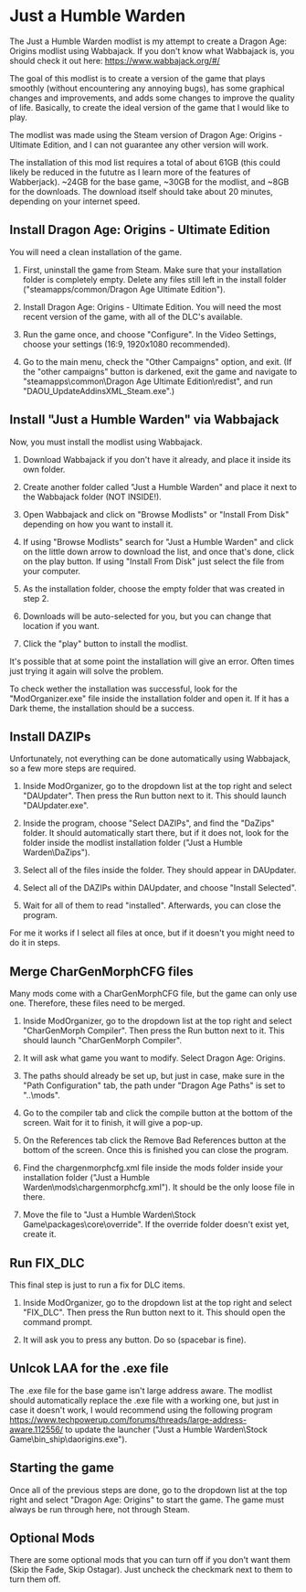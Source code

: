 # Just a Humble Warden

The Just a Humble Warden modlist is my attempt to create a Dragon Age: Origins modlist using Wabbajack. If you don't know what Wabbajack is, you should check it out here: <https://www.wabbajack.org/#/>

The goal of this modlist is to create a version of the game that plays smoothly (without encountering any annoying bugs), has some graphical changes and improvements, and adds some changes to improve the quality of life. Basically, to create the ideal version of the game that I would like to play.

The modlist was made using the Steam version of Dragon Age: Origins - Ultimate Edition, and I can not guarantee any other version will work.

The installation of this mod list requires a total of about 61GB (this could likely be reduced in the fututre as I learn more of the features of Wabberjack). ~24GB for the base game, ~30GB for the modlist, and ~8GB for the downloads. The download itself should take about 20 minutes, depending on your internet speed.

## Install Dragon Age: Origins - Ultimate Edition

You will need a clean installation of the game.

1. First, uninstall the game from Steam. Make sure that your installation folder is completely empty. Delete any files still left in the install folder ("steamapps/common/Dragon Age Ultimate Edition").

2. Install Dragon Age: Origins - Ultimate Edition. You will need the most recent version of the game, with all of the DLC's available.

3. Run the game once, and choose "Configure". In the Video Settings, choose your settings (16:9, 1920x1080 recommended). 

4. Go to the main menu, check the "Other Campaigns" option, and exit. (If the "other campaigns" button is darkened, exit the game and navigate to "steamapps\common\Dragon Age Ultimate Edition\redist", and run "DAOU_UpdateAddinsXML_Steam.exe".)

## Install "Just a Humble Warden" via Wabbajack

Now, you must install the modlist using Wabbajack.

1. Download Wabbajack if you don't have it already, and place it inside its own folder.

2. Create another folder called "Just a Humble Warden" and place it next to the Wabbajack folder (NOT INSIDE!).

3. Open Wabbajack and click on "Browse Modlists" or "Install From Disk" depending on how you want to install it.

3. If using "Browse Modlists" search for "Just a Humble Warden" and click on the little down arrow to download the list, and once that's done, click on the play button. If using "Install From Disk" just select the file from your computer.

4. As the installation folder, choose the empty folder that was created in step 2.

5. Downloads will be auto-selected for you, but you can change that location if you want. 

6. Click the "play" button to install the modlist.

It's possible that at some point the installation will give an error. Often times just trying it again will solve the problem.

To check wether the installation was successful, look for the "ModOrganizer.exe" file inside the installation folder and open it. If it has a Dark theme, the installation should be a success.

## Install DAZIPs

Unfortunately, not everything can be done automatically using Wabbajack, so a few more steps are required.

1. Inside ModOrganizer, go to the dropdown list at the top right and select "DAUpdater". Then press the Run button next to it. This should launch "DAUpdater.exe".

2. Inside the program, choose "Select DAZIPs", and find the "DaZips" folder. It should automatically start there, but if it does not, look for the folder inside the modlist installation folder ("Just a Humble Warden\DaZips"). 

3. Select all of the files inside the folder. They should appear in DAUpdater.

4. Select all of the DAZIPs within DAUpdater, and choose "Install Selected".

5. Wait for all of them to read "installed". Afterwards, you can close the program.

For me it works if I select all files at once, but if it doesn't you might need to do it in steps.

## Merge CharGenMorphCFG files

Many mods come with a CharGenMorphCFG file, but the game can only use one. Therefore, these files need to be merged.

1. Inside ModOrganizer, go to the dropdown list at the top right and select "CharGenMorph Compiler". Then press the Run button next to it. This should launch "CharGenMorph Compiler".

2. It will ask what game you want to modify. Select Dragon Age: Origins.

3. The paths should already be set up, but just in case, make sure in the "Path Configuration" tab, the path under "Dragon Age Paths" is set to "..\mods".

4. Go to the compiler tab and click the compile button at the bottom of the screen. Wait for it to finish, it will give a pop-up.

5. On the References tab click the Remove Bad References button at the bottom of the screen. Once this is finished you can close the program.

6. Find the chargenmorphcfg.xml file inside the mods folder inside your installation folder ("Just a Humble Warden\mods\chargenmorphcfg.xml"). It should be the only loose file in there.

7. Move the file to "Just a Humble Warden\Stock Game\packages\core\override\". If the override folder doesn't exist yet, create it.

## Run FIX_DLC

This final step is just to run a fix for DLC items.

1. Inside ModOrganizer, go to the dropdown list at the top right and select "FIX_DLC". Then press the Run button next to it. This should open the command prompt.

2. It will ask you to press any button. Do so (spacebar is fine).

## Unlcok LAA for the .exe file

The .exe file for the base game isn't large address aware. The modlist should automatically replace the .exe file with a working one, but just in case it doesn't work, I would recommend using the following program <https://www.techpowerup.com/forums/threads/large-address-aware.112556/> to update the launcher ("Just a Humble Warden\Stock Game\bin_ship\daorigins.exe").

## Starting the game

Once all of the previous steps are done, go to the dropdown list at the top right and select "Dragon Age: Origins" to start the game. The game must always be run through here, not through Steam.

## Optional Mods

There are some optional mods that you can turn off if you don't want them (Skip the Fade, Skip Ostagar). Just uncheck the checkmark next to them to turn them off.

